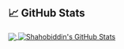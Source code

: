 ## &#x1f4c8; GitHub Stats
<a href="https://github.com/anorprogrammer/anorprogrammer">
  <img align="center" src="https://github-readme-stats.vercel.app/api/top-langs/?username=anorprogrammer&hide=java,html,tex&title_color=ffffff&text_color=c9cacc&icon_color=2bbc8a&bg_color=1d1f21&langs_count=3" />

<a href="https://github.com/anorprogrammer/anorprogrammer">
  <img align="center" src="https://github-readme-stats.vercel.app/api?username=anorprogrammer&show_icons=true&line_height=27&count_private=true&title_color=ffffff&text_color=c9cacc&icon_color=2bbc8a&bg_color=1d1f21" alt="Shahobiddin's GitHub Stats" />
</a>
